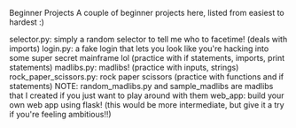 Beginner Projects
A couple of beginner projects here, listed from easiest to hardest :)

selector.py: simply a random selector to tell me who to facetime! (deals with imports)
login.py: a fake login that lets you look like you're hacking into some super secret mainframe lol (practice with if statements, imports, print statements)
madlibs.py: madlibs! (practice with inputs, strings)
rock_paper_scissors.py: rock paper scissors (practice with functions and if statements)
NOTE: random_madlibs.py and sample_madlibs are madlibs that I created if you just want to play around with them
web_app: build your own web app using flask! (this would be more intermediate, but give it a try if you're feeling ambitious!!)
